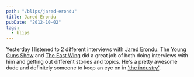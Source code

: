 ```yaml
---
path: "/blips/jared-erondu"
title: Jared Erondu
pubDate: "2012-10-02"
tags:
  - blips
---
```


Yesterday I listened to 2 different interviews with [Jared Erondu](http://jarederondu.com). The [Young Guns Show](http://younggunsshow.com) and [The East Wing](http://theeastwing.net) did a great job of both doing interviews with him and getting out different stories and topics. He's a pretty awesome dude and definitely someone to keep an eye on in ['the industry'](http://theindustry.cc).
